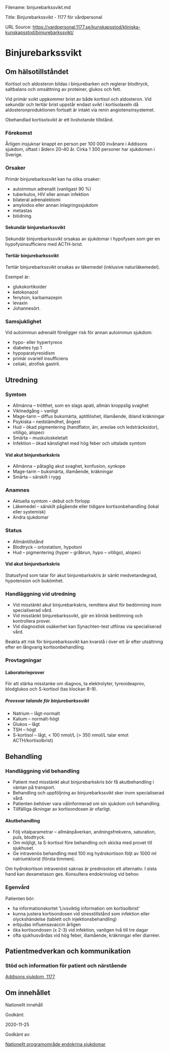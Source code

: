 Filename: binjurebarkssvikt.md

Title: Binjurebarkssvikt - 1177 för vårdpersonal

URL Source: https://vardpersonal.1177.se/kunskapsstod/kliniska-kunskapsstod/binjurebarkssvikt/

Binjurebarkssvikt
=================

Om hälsotillståndet
-------------------

Kortisol och aldosteron bildas i binjurebarken och reglerar blodtryck, saltbalans och omsättning av proteiner, glukos och fett.

Vid primär svikt uppkommer brist av både kortisol och aldosteron. Vid sekundär och tertiär brist uppstår endast svikt i kortisolaxeln då aldosteronproduktionen fortsatt är intakt via renin angiotensinsystemet.

Obehandlad kortisolsvikt är ett livshotande tillstånd.

### Förekomst

Årligen insjuknar knappt en person per 100 000 invånare i Addisons sjukdom, oftast i åldern 20–40 år. Cirka 1 300 personer har sjukdomen i Sverige.

### Orsaker

Primär binjurebarkssvikt kan ha olika orsaker:

*   autoimmun adrenalit (vanligast 90 %)
*   tuberkulos, HIV eller annan infektion
*   bilateral adrenalektomi
*   amyloidos eller annan inlagringssjukdom
*   metastas
*   blödning.

#### Sekundär binjurebarkssvikt

Sekundär binjurebarkssvikt orsakas av sjukdomar i hypofysen som ger en hypofysinsufficiens med ACTH-brist.

#### Tertiär binjurebarkssvikt

Tertiär binjurebarkssvikt orsakas av läkemedel (inklusive naturläkemedel).

Exempel är:

*   glukokortikoider
*   ketokonazol
*   fenytoin, karbamazepin
*   levaxin
*   Johannesört.

### Samsjuklighet

Vid autoimmun adrenalit föreligger risk för annan autoimmun sjukdom:

*   hypo- eller hypertyreos
*   diabetes typ 1
*   hypoparatyreoidism
*   primär ovariell insufficiens
*   celiaki, atrofisk gastrit.

Utredning
---------

### Symtom

*   Allmänna – trötthet, som en slags apati, allmän kroppslig svaghet
*   Viktnedgång – vanligt
*   Mage-tarm – diffus buksmärta, aptitlöshet, illamående, ibland kräkningar
*   Psykiska – nedstämdhet, ångest
*   Hud – ökad pigmentering (handflator, ärr, areolae och ledsträcksidor), vitiligo, alopeci
*   Smärta – muskuloskeletalt
*   Infektion – ökad känslighet med hög feber och uttalade symtom

#### Vid akut binjurebarkskris

*   Allmänna – påtaglig akut svaghet, konfusion, synkope
*   Mage-tarm – buksmärta, illamående, kräkningar
*   Smärta – särskilt i rygg

### Anamnes

*   Aktuella symtom – debut och förlopp
*   Läkemedel – särskilt pågående eller tidigare kortisonbehandling (lokal eller systemisk)
*   Andra sjukdomar

### Status

*   Allmäntillstånd
*   Blodtryck – ortostatism, hypotoni
*   Hud – pigmentering (hyper – gråbrun, hypo – vitiligo), alopeci

#### Vid akut binjurebarkskris

Statusfynd som talar för akut binjurebarkskris är sänkt medvetandegrad, hypotension och bukömhet.

### Handläggning vid utredning

*   Vid misstänkt akut binjurebarkskris, remittera akut för bedömning inom specialiserad vård.
*   Vid misstänkt binjurebarkssvikt, gör en klinisk bedömning och kontrollera prover.
*   Vid diagnostisk osäkerhet kan Synachten-test utföras via specialiserad vård.

Beakta att risk för binjurebarkssvikt kan kvarstå i över ett år efter utsättning efter en långvarig kortisonbehandling.

### Provtagningar

#### Laboratorieprover

För att stärka misstanke om diagnos, ta elektrolyter, tyreoideaprov, blodglukos och S-kortisol (tas klockan 8-9).

##### Provsvar talande för binjurebarkssvikt

*   Natrium – lågt-normalt
*   Kalium – normalt-högt
*   Glukos – lågt
*   TSH – högt
*   S-kortisol – lågt, < 100 nmol/L (\> 350 nmol/L talar emot ACTH/kortisolbrist)

Behandling
----------

### Handläggning vid behandling

*   Patient med misstänkt akut binjurebarkskris bör få akutbehandling i väntan på transport.
*   Behandling och uppföljning av binjurebarkssvikt sker inom specialiserad vård.
*   Patienten behöver vara välinformerad om sin sjukdom och behandling.
*   Tillfälliga ökningar av kortisondosen är ofarligt.

#### Akutbehandling

*   Följ vitalparametrar – allmänpåverkan, andningsfrekvens, saturation, puls, blodtryck.
*   Om möjligt, ta S-kortisol före behandling och skicka med provet till sjukhuset.
*   Ge intravenös behandling med 100 mg hydrokortison följt av 1000 ml natriumklorid (första timmen).

Om hydrokortison intravenöst saknas är prednisolon ett alternativ. I sista hand kan dexametason ges. Konsultera endokrinolog vid behov.

### Egenvård

Patienten bör:

*   ha informationskortet ’Livsviktig information om kortisolbrist’
*   kunna justera kortisondosen vid stresstillstånd som infektion eller olyckshändelse (tablett och injektionsbehandling)
*   erbjudas influensavaccin årligen
*   öka kortisondosen (x 2-3) vid infektion, vanligen två till tre dagar
*   ofta sjukhusvårdas vid hög feber, illamående, kräkningar eller diarréer.

Patientmedverkan och kommunikation
----------------------------------

### Stöd och information för patient och närstående

[Addisons sjukdom, 1177](https://www.1177.se/sjukdomar--besvar/hormoner/addisons-sjukdom/)

Om innehållet
-------------

Nationellt innehåll

Godkänt:

2020-11-25

Godkänt av:

[Nationellt programområde endokrina sjukdomar](https://kunskapsstyrningvard.se/kunskapsstyrningvard/programomradenochsamverkansgrupper/nationellaprogramomraden/npoendokrinasjukdomar.56428.html)
